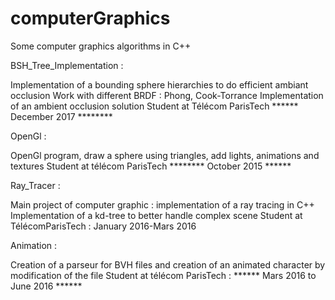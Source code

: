 # computerGraphics
Some computer graphics algorithms in C++

BSH_Tree_Implementation : 

Implementation of a bounding sphere hierarchies to do efficient ambiant occlusion
Work with different BRDF : Phong, Cook-Torrance Implementation of an ambient occlusion solution
Student at Télécom ParisTech ****** December 2017 ********



OpenGl :

OpenGl program, draw a sphere using triangles, add lights, animations and textures
Student at télécom ParisTech ******** October 2015 ******


Ray_Tracer : 

Main project of computer graphic : implementation of a ray tracing in C++ 
Implementation of a kd-tree to better handle complex scene 
Student at TélécomParisTech : January 2016-Mars 2016


Animation : 

Creation of a parseur for BVH files and creation of an animated character by modification of the file
Student at télécom ParisTech : ****** Mars 2016 to June 2016 ******
